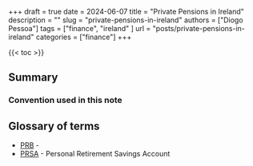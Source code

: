 +++
draft = true
date = 2024-06-07
title = "Private Pensions in Ireland"
description = ""
slug = "private-pensions-in-ireland"
authors = ["Diogo Pessoa"]
tags = ["finance", "ireland" ]
url = "posts/private-pensions-in-ireland"
categories = ["finance"]
+++

{{< toc >}}

## Summary

### Convention used in this note



## Glossary of terms

* [PRB](https://nationalpensionhelpline.ie/pension-ireland/personal-retirement-bonds-prb-in-ireland/) -
* [PRSA](https://pensionsauthority.ie/prsa_providers/prsas/) - Personal Retirement
  Savings Account
